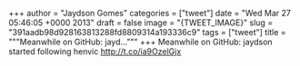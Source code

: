 
+++
author = "Jaydson Gomes"
categories = ["tweet"]
date = "Wed Mar 27 05:46:05 +0000 2013"
draft = false
image = "{TWEET_IMAGE}"
slug = "391aadb98d928163813288fd8809314a193336c9"
tags = ["tweet"]
title = """Meanwhile on GitHub: jayd..."""
+++
Meanwhile on GitHub: jaydson started following henvic http://t.co/ia9OzelGjx
